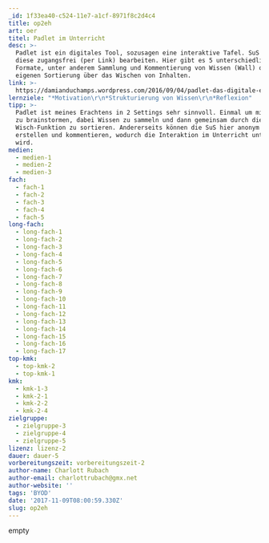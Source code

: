 ```yaml
---
_id: 1f33ea40-c524-11e7-a1cf-8971f8c2d4c4
title: op2eh
art: oer
titel: Padlet im Unterricht
desc: >-
  Padlet ist ein digitales Tool, sozusagen eine interaktive Tafel. SuS können
  diese zugangsfrei (per Link) bearbeiten. Hier gibt es 5 unterschiedliche
  Formate, unter anderem Sammlung und Kommentierung von Wissen (Wall) oder
  eigenen Sortierung über das Wischen von Inhalten.
link: >-
  https://damianduchamps.wordpress.com/2016/09/04/padlet-das-digitale-einsteigertool-fuer-lehrer/
lernziele: "*Motivation\r\n*Strukturierung von Wissen\r\n*Reflexion"
tipp: >-
  Padlet ist meines Erachtens in 2 Settings sehr sinnvoll. Einmal um mit den SuS
  zu brainstormen, dabei Wissen zu sammeln und dann gemeinsam durch die
  Wisch-Funktion zu sortieren. Andererseits können die SuS hier anonym Inhalte
  erstellen und kommentieren, wodurch die Interaktion im Unterricht unterstützt
  wird.
medien:
  - medien-1
  - medien-2
  - medien-3
fach:
  - fach-1
  - fach-2
  - fach-3
  - fach-4
  - fach-5
long-fach:
  - long-fach-1
  - long-fach-2
  - long-fach-3
  - long-fach-4
  - long-fach-5
  - long-fach-6
  - long-fach-7
  - long-fach-8
  - long-fach-9
  - long-fach-10
  - long-fach-11
  - long-fach-12
  - long-fach-13
  - long-fach-14
  - long-fach-15
  - long-fach-16
  - long-fach-17
top-kmk:
  - top-kmk-2
  - top-kmk-1
kmk:
  - kmk-1-3
  - kmk-2-1
  - kmk-2-2
  - kmk-2-4
zielgruppe:
  - zielgruppe-3
  - zielgruppe-4
  - zielgruppe-5
lizenz: lizenz-2
dauer: dauer-5
vorbereitungszeit: vorbereitungszeit-2
author-name: Charlott Rubach
author-email: charlottrubach@gmx.net
author-website: ''
tags: 'BYOD'
date: '2017-11-09T08:00:59.330Z'
slug: op2eh
---
```

empty
